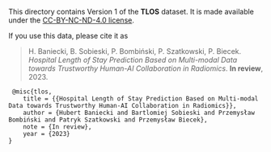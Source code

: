 This directory contains Version 1 of the **TLOS** dataset. It is made available under the [CC-BY-NC-ND-4.0 license](LICENSE).

 If you use this data, please cite it as 

 > H. Baniecki, B. Sobieski, P. Bombiński, P. Szatkowski, P. Biecek. *Hospital Length of Stay Prediction Based on Multi-modal Data towards Trustworthy Human-AI Collaboration in Radiomics*. **In review**, 2023.

```
 @misc{tlos,
    title = {{Hospital Length of Stay Prediction Based on Multi-modal Data towards Trustworthy Human-AI Collaboration in Radiomics}},
    author = {Hubert Baniecki and Bartlomiej Sobieski and Przemysław Bombiński and Patryk Szatkowski and Przemysław Biecek},
    note = {In review},
    year = {2023}
}
```